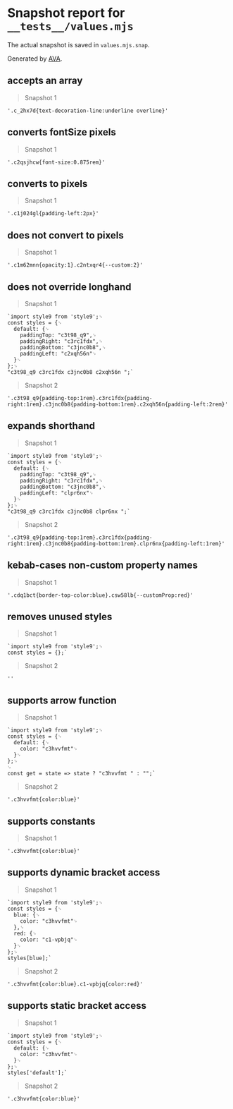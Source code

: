 # Snapshot report for `__tests__/values.mjs`

The actual snapshot is saved in `values.mjs.snap`.

Generated by [AVA](https://avajs.dev).

## accepts an array

> Snapshot 1

    '.c_2hx7d{text-decoration-line:underline overline}'

## converts fontSize pixels

> Snapshot 1

    '.c2qsjhcw{font-size:0.875rem}'

## converts to pixels

> Snapshot 1

    '.c1j024gl{padding-left:2px}'

## does not convert to pixels

> Snapshot 1

    '.c1m62mnn{opacity:1}.c2ntxqr4{--custom:2}'

## does not override longhand

> Snapshot 1

    `import style9 from 'style9';␊
    const styles = {␊
      default: {␊
        paddingTop: "c3t98_q9",␊
        paddingRight: "c3rc1fdx",␊
        paddingBottom: "c3jnc0b8",␊
        paddingLeft: "c2xqh56n"␊
      }␊
    };␊
    "c3t98_q9 c3rc1fdx c3jnc0b8 c2xqh56n ";`

> Snapshot 2

    '.c3t98_q9{padding-top:1rem}.c3rc1fdx{padding-right:1rem}.c3jnc0b8{padding-bottom:1rem}.c2xqh56n{padding-left:2rem}'

## expands shorthand

> Snapshot 1

    `import style9 from 'style9';␊
    const styles = {␊
      default: {␊
        paddingTop: "c3t98_q9",␊
        paddingRight: "c3rc1fdx",␊
        paddingBottom: "c3jnc0b8",␊
        paddingLeft: "clpr6nx"␊
      }␊
    };␊
    "c3t98_q9 c3rc1fdx c3jnc0b8 clpr6nx ";`

> Snapshot 2

    '.c3t98_q9{padding-top:1rem}.c3rc1fdx{padding-right:1rem}.c3jnc0b8{padding-bottom:1rem}.clpr6nx{padding-left:1rem}'

## kebab-cases non-custom property names

> Snapshot 1

    '.cdq1bct{border-top-color:blue}.csw58lb{--customProp:red}'

## removes unused styles

> Snapshot 1

    `import style9 from 'style9';␊
    const styles = {};`

> Snapshot 2

    ''

## supports arrow function

> Snapshot 1

    `import style9 from 'style9';␊
    const styles = {␊
      default: {␊
        color: "c3hvvfmt"␊
      }␊
    };␊
    ␊
    const get = state => state ? "c3hvvfmt " : "";`

> Snapshot 2

    '.c3hvvfmt{color:blue}'

## supports constants

> Snapshot 1

    '.c3hvvfmt{color:blue}'

## supports dynamic bracket access

> Snapshot 1

    `import style9 from 'style9';␊
    const styles = {␊
      blue: {␊
        color: "c3hvvfmt"␊
      },␊
      red: {␊
        color: "c1-vpbjq"␊
      }␊
    };␊
    styles[blue];`

> Snapshot 2

    '.c3hvvfmt{color:blue}.c1-vpbjq{color:red}'

## supports static bracket access

> Snapshot 1

    `import style9 from 'style9';␊
    const styles = {␊
      default: {␊
        color: "c3hvvfmt"␊
      }␊
    };␊
    styles['default'];`

> Snapshot 2

    '.c3hvvfmt{color:blue}'
